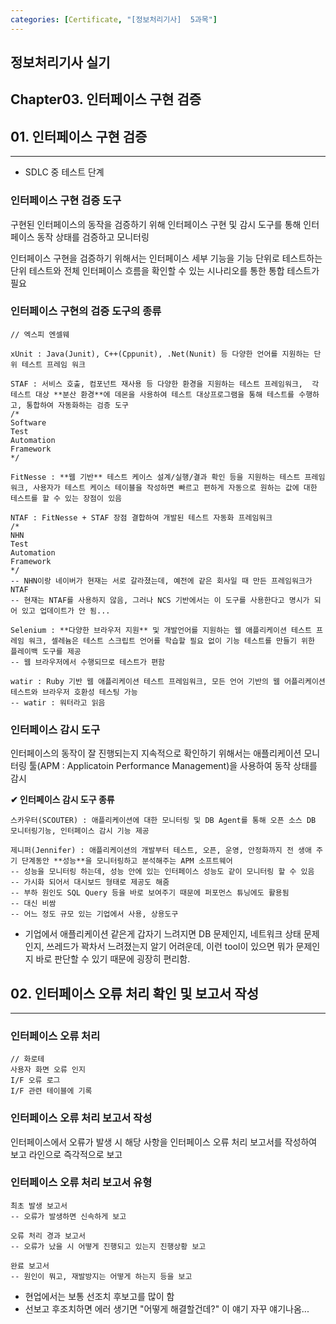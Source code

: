 ```yaml
---
categories: [Certificate, "[정보처리기사]  5과목"]
---
```


## 정보처리기사 실기

## Chapter03. 인터페이스 구현 검증

## 01. 인터페이스 구현 검증

<hr>

- SDLC 중 테스트 단계

### 인터페이스 구현 검증 도구

구현된 인터페이스의 동작을 검증하기 위해 인터페이스 구현 및 감시 도구를 통해 인터페이스 동작 상태를 검증하고 모니터링

인터페이스 구현을 검증하기 위해서는 인터페이스 세부 기능을 기능 단위로 테스트하는 단위 테스트와 전체 인터페이스 흐름을 확인할 수 있는 시나리오를 통한 통합 테스트가 필요

### 인터페이스 구현의 검증 도구의 종류

```
// 엑스피 엔셀웨

xUnit : Java(Junit), C++(Cppunit), .Net(Nunit) 등 다양한 언어를 지원하는 단위 테스트 프레임 워크

STAF : 서비스 호출, 컴포넌트 재사용 등 다양한 환경을 지원하는 테스트 프레임워크,  각 테스트 대상 **분산 환경**에 데몬을 사용하여 테스트 대상프로그램을 통해 테스트를 수행하고, 통합하여 자동화하는 검증 도구
/*
Software 
Test 
Automation 
Framework
*/ 

FitNesse : **웹 기반** 테스트 케이스 설계/실행/결과 확인 등을 지원하는 테스트 프레임 워크, 사용자가 테스트 케이스 테이블을 작성하면 빠르고 편하게 자동으로 원하는 값에 대한 테스트를 할 수 있는 장점이 있음

NTAF : FitNesse + STAF 장점 결합하여 개발된 테스트 자동화 프레임워크
/*
NHN 
Test 
Automation 
Framework
*/ 
-- NHN이랑 네이버가 현재는 서로 갈라졌는데, 예전에 같은 회사일 때 만든 프레임워크가 NTAF
-- 현재는 NTAF를 사용하지 않음, 그러나 NCS 기반에서는 이 도구를 사용한다고 명시가 되어 있고 업데이트가 안 됨...

Selenium : **다양한 브라우저 지원** 및 개발언어를 지원하는 웹 애플리케이션 테스트 프레임 워크, 셀레늄은 테스트 스크립트 언어를 학습할 필요 없이 기능 테스트를 만들기 위한 플레이백 도구를 제공
-- 웹 브라우저에서 수행되므로 테스트가 편함

watir : Ruby 기반 웹 애플리케이션 테스트 프레임워크, 모든 언어 기반의 웹 어플리케이션 테스트와 브라우저 호환성 테스팅 가능
-- watir : 워터라고 읽음
```

### 인터페이스 감시 도구

인터페이스의 동작이 잘 진행되는지 지속적으로 확인하기 위해서는 애플리케이션 모니터링 툴(APM : Applicatoin Performance Management)을 사용하여 동작 상태를 감시

**✔ 인터페이스 감시 도구 종류**

```
스카우터(SCOUTER) : 애플리케이션에 대한 모니터링 및 DB Agent를 통해 오픈 소스 DB 모니터링기능, 인터페이스 감시 기능 제공

제니퍼(Jennifer) : 애플리케이션의 개발부터 테스트, 오픈, 운영, 안정화까지 전 생애 주기 단계동안 **성능**을 모니터링하고 분석해주는 APM 소프트웨어
-- 성능을 모니터링 하는데, 성능 안에 있는 인터페이스 성능도 같이 모니터링 할 수 있음
-- 가시화 되어서 대시보드 형태로 제공도 해줌
-- 부하 원인도 SQL Query 등을 바로 보여주기 때문에 퍼포먼스 튜닝에도 활용됨
-- 대신 비쌈
-- 어느 정도 규모 있는 기업에서 사용, 상용도구
```

- 기업에서 애플리케이션 같은게 갑자기 느려지면 DB 문제인지, 네트워크 상태 문제인지, 쓰레드가 꽉차서 느려졌는지 알기 어려운데, 이런 tool이 있으면 뭐가 문제인지 바로 판단할 수 있기 때문에 굉장히 편리함.


## 02. 인터페이스 오류 처리 확인 및 보고서 작성

<hr>

### 인터페이스 오류 처리

```
// 화로테
사용자 화면 오류 인지
I/F 오류 로그 
I/F 관련 테이블에 기록
```

### 인터페이스 오류 처리 보고서 작성

인터페이스에서 오류가 발생 시 해당 사항을 인터페이스 오류 처리 보고서를 작성하여 보고 라인으로 즉각적으로 보고

### 인터페이스 오류 처리 보고서 유형

```
최초 발생 보고서
-- 오류가 발생하면 신속하게 보고

오류 처리 경과 보고서
-- 오류가 났을 시 어떻게 진행되고 있는지 진행상황 보고

완료 보고서
-- 원인이 뭐고, 재발방지는 어떻게 하는지 등을 보고
```
- 현업에서는 보통 선조치 후보고를 많이 함
- 선보고 후조치하면 에러 생기면 "어떻게 해결할건데?" 이 얘기 자꾸 얘기나옴...
